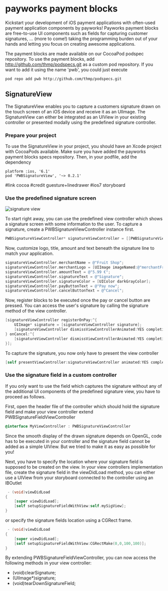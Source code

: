 # payworks payment blocks

Kickstart your development of iOS payment applications with often-used payment application components by payworks! Payworks payment blocks are free-to-use UI components such as fields for capturing customer signatures, … (more to come!) taking the programming burden out of your hands and letting you focus on creating awesome applications.

The payment blocks are made available on our CocoaPod podspec repository. To use the payment blocks, add 
http://github.com/thmp/podspecs.git
as a custom pod repository. If you want to add it using the name 'pwb', you could just execute

    pod repo add pwb http://github.com/thmp/podspecs.git

## SignatureView

The SignatureView enables you to capture a customers signature drawn on the touch screen of an iOS device and receive it as an UIImage. The SignatureView can either be integrated as an UIView in your existing controller or presented modally using the predefined signature controller.

### Prepare your project

To use the SignatureView in your project, you should have an Xcode project with CocoaPods available. Make sure you have added the payworks payment blocks specs repository. Then, in your podfile, add the dependency

    platform :ios, '6.1'
    pod 'PWBSignatureView', '~> 0.2.1'

#link cocoa
#credit guesture+linedrawer
#ios7 storyboard

### Use the predefined signature screen

![signature view](http://thpnetz.de/pw/signature.png "Signature View")

To start right away, you can use the predefined view controller which shows a signature screen with some information to the user. To capture a signature, create a PWBSignatureViewController instance first.

```objectivec
PWBSignatureViewController* signatureViewController = [[PWBSignatureViewController alloc]init];
```

Now, customize logo, title, amount and text beneath the signature line to match your application.

```objectivec
signatureViewController.merchantName = @"Fruit Shop";
signatureViewController.merchantLogo = [UIImage imageNamed:@"merchantFruit.png"];
signatureViewController.amountText = @"5.99 €";
signatureViewController.signatureText = @"Signature";
signatureViewController.signatureColor = [UIColor darkGrayColor];
signatureViewController.payButtonText = @"Pay now";
signatureViewController.cancelButtonText = @"Cancel";
```

Now, register blocks to be executed once the pay or cancel button are pressed. You can access the user's signature by calling the signature method of the view controller.

```objectivec
[signatureViewController registerOnPay:^{  
    UIImage* signature = [signatureViewController signature];
    [signatureViewController dismissViewControllerAnimated:YES completion:nil];
} onCancel:^{
    [signatureViewController dismissViewControllerAnimated:YES completion:nil]; 
}];
```

To capture the signature, you now only have to present the view controller

```objectivec
[self presentViewController:signatureViewController animated:YES completion:nil];
```

### Use the signature field in a custom controller

If you only want to use the field which captures the signature without any of the additional UI components of the predefined signature view, you have to proceed as follows.

First, open the header file of the controller which should hold the signature field and make your view controller extend PWBSignatureFieldViewController

```objectivec
@interface MyViewController : PWBSignatureViewController
```

Since the smooth display of the drawn signature depends on OpenGL, code has to be executed in your controller and the signature field cannot be added as a simple UIView. But we tried to make it as easy as possible for you!

Next, you have to specify the location where your signature field is supposed to be created on the view. In your view controllers implementation file, create the signature field in the viewDidLoad method, you can either use a UIView from your storyboard connected to the controller using an IBOutlet

```objectivec
 - (void)viewDidLoad
{
    [super viewDidLoad];
    [self setupSignatureFieldWithView:self.mySigView];
}
```

or specify the signature fields location using a CGRect frame.

```objectivec
 - (void)viewDidLoad
{
    [super viewDidLoad];
    [self setupSignatureFieldWithView:CGRectMake(0,0,100,100)];
}
```

By extending PWBSignatureFieldViewController, you can now access the following methods in your view controller:

- (void)clearSignature;
- (UIImage*)signature;
- (void)tearDownSignatureField;